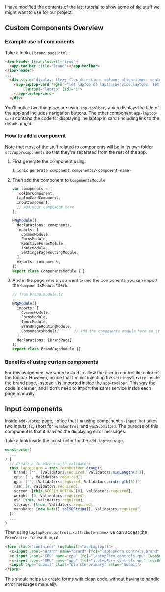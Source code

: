 
I have modified the contents of the last tutorial to show some of the stuff we
might want to use for our project.

## Custom Components Overview

### Example use of components

<!-- If you look at `components/ -->

Take a look at `brand.page.html`:

```html
<ion-header [translucent]="true">
  <app-toolbar title="Brand"></app-toolbar>
</ion-header>
...
  <div style="display: flex; flex-direction: column; align-items: center;">
    <app-laptop-card *ngFor="let laptop of laptopsService.laptops; let i=index"
        [laptop]="laptop" [id]="i">
    </app-laptop-card>
  </div>
```

You'll notice two things we are using `app-toolbar`, which displays the title of
the app and includes navigation buttons.  The other component `app-laptop-card`
contains the code for displaying the laptop in card (including link to the
details page).

<!-- The good thing about the above code is that it is cleaner; it is easy to see what each part is supposed to be, and if you want to see the details of how  -->

### How to add a component

Note that most of the stuff related to components will be in its own folder
`src/app/components` so that they're separated from the rest of the app.

1. First generate the component using:
    ```sh
    $ ionic generate component components/<component-name>
    ``` 

1. Then add the component to `ComponentsModule`
    ```ts
    var comopnents = [
      ToolbarComponent,
      LaptopCardComponent,
      InputComponent,
      // Add your component here
    ];

    @NgModule({
      declarations: comopnents,
      imports: [
        CommonModule,
        FormsModule,
        ReactiveFormsModule,
        IonicModule,
        SettingsPageRoutingModule,
      ],
      exports: comopnents,
    })
    export class ComponentsModule { }
    ```

1. And in the page where you want to use the components you can import the `ComponentsModule` there.

    ```ts
    // from brand.module.ts

    @NgModule({
      imports: [
        CommonModule,
        FormsModule,
        IonicModule,
        BrandPageRoutingModule,
        ComponentsModule,       // Add the components module here so it's imported
      ],
      declarations: [BrandPage]
    })
    export class BrandPageModule {}
    ```


### Benefits of using custom components

For this assignment we where asked to allow the user to control the color of the
toolbar.  However, notice that I'm not injecting the `settingsService` inside
the brand page, instead it is imported inside the `app-toolbar`.  This way the
code is cleaner, and I don't need to import the same service inside each page
manually.


## Input components

Inside `add-laptop` page, notice that I'm using component `x-input` that takes
two inputs: `fc`, short for `FormControl`; and `wasSubmitted`.  The purpose of
this component is that it handles the displaying error messages.

Take a look inside the constructor for the `add-laptop` page.
```ts
constructor(
  ...
) {
  // Create a formGroup with validators
  this.laptopForm = this.formBuilder.group({
    brand: ['', [Validators.required, Validators.minLength(3)]],
    cpu: ['', Validators.required],
    gpu: ['', [Validators.required, Validators.minLength(5)]],
    ram: [0, Validators.required],
    screen: [this.SCREEN_OPTIONS[0], Validators.required],
    weight: [0, Validators.required],
    os: [true, Validators.required],
    storage: [true, Validators.required],
    manuDate: [new Date().toISOString(), Validators.required],
  });
  ...
}
```

Then using `laptopForm.controls.<attribute-name>` we can access the
`FormControl` for each input.
```html
<form class="container" (ngSubmit)="addLaptop()">
  <x-input label="Brand" name="brand" [fc]="laptopForm.controls.brand" [wasSubmitted]="wasSubmitted"></x-input>
  <x-input label="CPU" name="cpu" [fc]="laptopForm.controls.cpu" [wasSubmitted]="wasSubmitted"></x-input>
  <x-input label="GPU" name="gpu" [fc]="laptopForm.controls.gpu" [wasSubmitted]="wasSubmitted"></x-input>
  <input type="submit" class="btn btn-primary" value="Submit">
</form>
```

This should helps us create forms with clean code, without having to handle
error messages manually.

